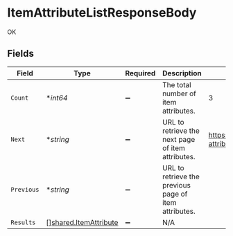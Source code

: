 # ItemAttributeListResponseBody

OK


## Fields

| Field                                                          | Type                                                           | Required                                                       | Description                                                    | Example                                                        |
| -------------------------------------------------------------- | -------------------------------------------------------------- | -------------------------------------------------------------- | -------------------------------------------------------------- | -------------------------------------------------------------- |
| `Count`                                                        | **int64*                                                       | :heavy_minus_sign:                                             | The total number of item attributes.                           | 3                                                              |
| `Next`                                                         | **string*                                                      | :heavy_minus_sign:                                             | URL to retrieve the next page of item attributes.              | https://pokeapi.co/api/v2/item-attribute/?offset=20&limit=20   |
| `Previous`                                                     | **string*                                                      | :heavy_minus_sign:                                             | URL to retrieve the previous page of item attributes.          |                                                                |
| `Results`                                                      | [][shared.ItemAttribute](../../models/shared/itemattribute.md) | :heavy_minus_sign:                                             | N/A                                                            |                                                                |